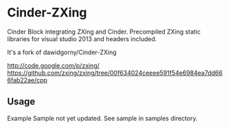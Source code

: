 Cinder-ZXing
============

Cinder Block integrating ZXing and Cinder. Precompiled ZXing static libraries for visual studio 2013 and headers included.

It's a fork of dawidgorny/Cinder-ZXing


http://code.google.com/p/zxing/
https://github.com/zxing/zxing/tree/00f634024ceeee591f54e6984ea7dd666fab22ae/cpp

Usage
-----

Example Sample not yet updated. 
See sample in samples directory.
